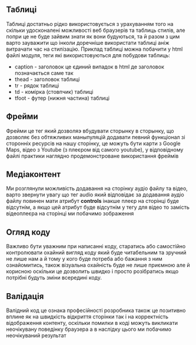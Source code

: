 ## Таблиці
Таблиці достатньо рідко використовується з урахуванням того на скільки удосконалені можливості веб браузерів та таблиць стилів, але попри це не буде зайвим знати як вони будуються, та й разом з цим варто зауважити що інколи доречніше використати таблиці аніж витрачати час на стилізацію. Приклад таблиці можна побачити у html файлі модуля, теги які використовуються для побудови таблиць:
- caption - заголовок це єдиний випадок в html де заголовок позначається саме так
- thead - заголовок таблиці
- tr - рядок таблиці
- td - комірка (стовпчик) таблиці
- tfoot - футер (нижня частина) таблиці

## Фрейми
Фрейми це тег який дозволяэ вбудувати сторынку в сторынку, що дозволяє без обтяжливих маныпуляцій додавати певний функціонал зі сторонніх ресурсів на нашу сторінку, це можуть бути карти з Google Maps, відео з Youtube (з плеєром від самого youtube), у відповідному файлі практики наглядно продемонстроване використання фреймів

## Медіаконтент
Ми розглянули можливість додавання на сторінку аудіо файлу та відео, варто звернути увагу що тег audio який відповідає за додавання аудіо файлу повинен мати атрибут **controls** інакше плеєр на сторінці буде відсутнім, а якщо цей атрибут буде відсутнім у тегу для відео то замість відеоплеєра на сторінці ми побачимо зображення

## Огляд коду
Важливо бути уважним при написанні коду, старатись або самостійно контролювати охайний вигляд коду який буде читабельним та зручний не лише нам а й тому у кого буде потреба або бажання з ним ознайомитись, також візуальна охайність буде не лише приємною але й корисною оскільки це дозволить швидко і просто розібратись якщо потрібні будуть зміни всередині коду.

## Валідація
Валідний код це ознака професійності розробника також це позитивно вплине як на швидкість відкриття сторінки так і на корректність відображення контенту, оскільки помилки в коді можуть викликати неочікувану поведінку браузера а в наслідку цього ми побачимо неочікуваний результат